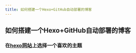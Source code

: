 ---title: 如何搭建一个Hexo+GitHub自动部署的博客---## 如何搭建一个Hexo+GitHub自动部署的博客### 在[hexo网站](https://hexo.io/themes/)上选择一个喜欢的主题